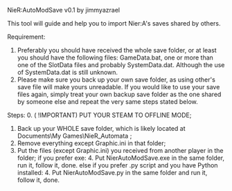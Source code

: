 NieR:AutoModSave v0.1 by jimmyazrael

This tool will guide and help you to import Nier:A's saves shared by others.

Requirement:
1. Preferably you should have received the whole save folder,
or at least you should have the following files:
    GameData.bat, one or more than one of the SlotData files
    and probably SystemData.dat. Although the use of SystemData.dat
    is still unknown.
2. Please make sure you back up your own save folder, as using other's 
save file will make yours unreadable. If you would like to use your save files 
again, simply treat your own backup save folder as the one shared by someone else
and repeat the very same steps stated below.

Steps:
0. ( !IMPORTANT) PUT YOUR STEAM TO OFFLINE MODE; 
1. Back up your WHOLE save folder, which is likely located at Documents\My Games\NieR_Automata ;
2. Remove everything except Graphic.ini in that folder;
3. Put the files (except Graphic.ini) you received from another player in the folder;
if you prefer exe:
    4. Put NierAutoModSave.exe in the same folder, run it, follow it, done.
else if you prefer .py script and you have Python installed:
    4. Put NierAutoModSave.py in the same folder and run it, follow it, done.
